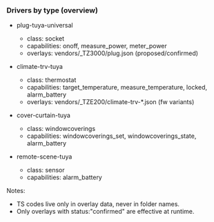 ### Drivers by type (overview)

- plug-tuya-universal
  - class: socket
  - capabilities: onoff, measure_power, meter_power
  - overlays: vendors/_TZ3000/plug.json (proposed/confirmed)

- climate-trv-tuya
  - class: thermostat
  - capabilities: target_temperature, measure_temperature, locked, alarm_battery
  - overlays: vendors/_TZE200/climate-trv-*.json (fw variants)

- cover-curtain-tuya
  - class: windowcoverings
  - capabilities: windowcoverings_set, windowcoverings_state, alarm_battery

- remote-scene-tuya
  - class: sensor
  - capabilities: alarm_battery

Notes:
- TS codes live only in overlay data, never in folder names.
- Only overlays with status:"confirmed" are effective at runtime.

